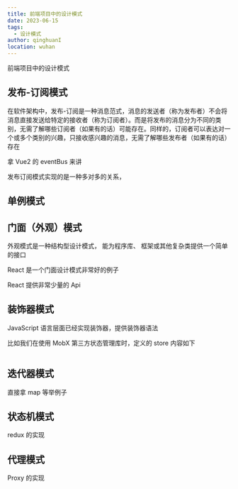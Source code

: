 ```yaml
---
title: 前端项目中的设计模式
date: 2023-06-15
tags:
  - 设计模式
author: qinghuanI
location: wuhan
---
```


前端项目中的设计模式

## 发布-订阅模式

在软件架构中，发布-订阅是一种消息范式，消息的发送者（称为发布者）不会将消息直接发送给特定的接收者（称为订阅者）。而是将发布的消息分为不同的类别，无需了解哪些订阅者（如果有的话）可能存在。同样的，订阅者可以表达对一个或多个类别的兴趣，只接收感兴趣的消息，无需了解哪些发布者（如果有的话）存在

拿 Vue2 的 eventBus 来讲

发布订阅模式实现的是一种多对多的关系，

## 单例模式

## 门面（外观）模式

外观模式是一种结构型设计模式， 能为程序库、 框架或其他复杂类提供一个简单的接口

React 是一个门面设计模式非常好的例子

React 提供非常少量的 Api

## 装饰器模式

JavaScript 语言层面已经实现装饰器，提供装饰器语法

比如我们在使用 MobX 第三方状态管理库时，定义的 store 内容如下

```js

```

## 迭代器模式

直接拿 map 等举例子

## 状态机模式

redux 的实现

## 代理模式

Proxy 的实现
